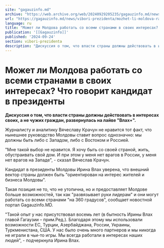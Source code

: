 ```yaml
---
site: "gagauzinfo.md"
archive: "https://web.archive.org/web/20240929205235/gagauzinfo.md/news/vibori-prezidenta/mozhet-li-moldova-rabotat-so-vsemi-stranami-v-svoih-interesah-chto-govorit-kandidat-v-prezidenti"
url: "https://gagauzinfo.md/news/vibori-prezidenta/mozhet-li-moldova-rabotat-so-vsemi-stranami-v-svoih-interesah-chto-govorit-kandidat-v-prezidenti"
language: ru
title: "Может ли Молдова работать со всеми странами в своих интересах? Что говорит кандидат в президенты"
publication: '[[Gagauzinfo]]'
published: '2024-09-24'
section: vibori-prezidenta
description: "Дискуссия о том, что власти страны должны действовать в интересах своих, а не чужих граждан, развернулась на лайве \"Влах+\"."
---
```


# Может ли Молдова работать со всеми странами в своих интересах? Что говорит кандидат в президенты

**Дискуссия о том, что власти страны должны действовать в интересах своих, а не чужих граждан, развернулась на лайве "Влах+".**

Журналисту и аналитику Вячеславу Крачун не нравится тот факт, что нынешнее руководство Молдовы ставит вопрос однозначно: мы должны быть либо с Западом, либо с Востоком и Россией.

"Мне такой выбор не нравится. Я хочу быть со своей страной, жить, обустраивать свой дом. И при этом у меня нет врагов в России, у меня нет врагов на Западе", - сказал Вячеслав Крачун.

Кандидат в президенты Молдовы Ирина Влах уверена, что внешний вектор страны должен быть "ориентирован на интерес жителей и бизнеса Молдовы".

Такая позиция не то, что не утопична, но и предоставляет Молдове больше возможностей, так как "развязывает руки лидерам" и они могут работать со всеми странами "на 360 градусов", сообщает новостной портал Gagauzinfo.MD.

"Такой опыт у нас присутствовал восемь лет (в бытность Ирины Влах главой Гагаузии – прим.Ред.). Благодаря этому мы использовали возможности ЕС, Турции, Азербайджана, России, Украины, Туркменистана, США. У нас было очень много партнеров и мы никогда не играли в чьи-то игры. Мы всегда работали в интересах наших людей", - подчеркнула Ирина Влах.